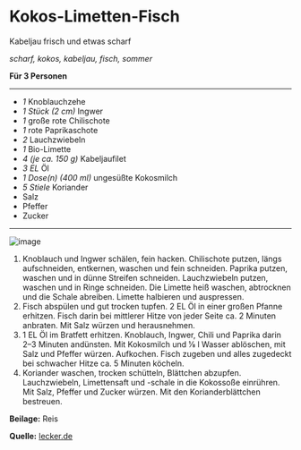 # Kokos-Limetten-Fisch

Kabeljau frisch und etwas scharf

*scharf, kokos, kabeljau, fisch, sommer*

**Für 3 Personen**

---

- *1* Knoblauchzehe 
- *1 Stück (2 cm)*  Ingwer 
- *1* große rote Chilischote 
- *1* rote Paprikaschote 
- *2* Lauchzwiebeln 
- *1* Bio-Limette 
- *4 (je ca. 150 g)* Kabeljaufilet  
- *3 EL*  Öl 
- *1 Dose(n) (400 ml)* ungesüßte Kokosmilch 
- *5 Stiele*  Koriander 
- Salz
- Pfeffer
- Zucker 

---
![image](https://images.lecker.de/kokos-limettenfisch-lecker-3-2019,id=fb236485,b=lecker,w=610,cg=c.jpg)

1.  Knoblauch und Ingwer schälen, fein hacken. Chilischote putzen, längs aufschneiden, entkernen, waschen und fein schneiden. Paprika putzen, waschen und in dünne Streifen schneiden. Lauchzwiebeln putzen, waschen und in Ringe schneiden. Die Limette heiß waschen, abtrocknen und die Schale abreiben. Limette halbieren und auspressen. 
2.  Fisch abspülen und gut trocken tupfen. 2 EL Öl in einer großen Pfanne erhitzen. Fisch darin bei mittlerer Hitze von jeder Seite ca. 2 Minuten anbraten. Mit Salz würzen und herausnehmen. 
3.  1 EL Öl im Bratfett erhitzen. Knoblauch, Ingwer, Chili und Paprika darin 2–3 Minuten andünsten. Mit Kokosmilch und 1⁄8 l Wasser ablöschen, mit Salz und Pfeffer würzen. Auf­kochen. Fisch zugeben und ­alles zugedeckt bei schwacher Hitze ca. 5 Minuten köcheln. 
4.  Koriander waschen, trocken schütteln, Blättchen abzupfen. Lauchzwiebeln, ­Limettensaft und -schale in die Kokos­soße einrühren. Mit Salz, Pfeffer und Zucker würzen. Mit den Korianderblättchen bestreuen.  

**Beilage:** Reis

**Quelle:** [lecker.de](https://www.lecker.de/kokos-limetten-fisch-77616.html)
